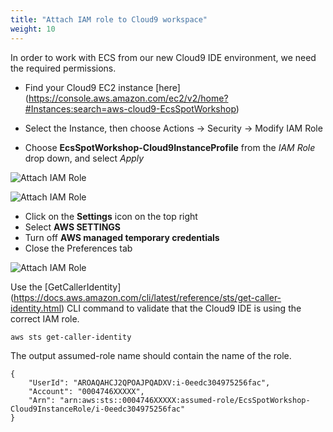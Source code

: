 ```yaml
---
title: "Attach IAM role to Cloud9 workspace"
weight: 10
---
```


In order to work with ECS from our new Cloud9 IDE environment, we need the required permissions.

* Find your Cloud9 EC2 instance [here] (https://console.aws.amazon.com/ec2/v2/home?#Instances:search=aws-cloud9-EcsSpotWorkshop)

* Select the Instance, then choose Actions -> Security -> Modify IAM Role
* Choose **EcsSpotWorkshop-Cloud9InstanceProfile** from the *IAM Role* drop down, and select *Apply*

![Attach IAM Role](/images/ecs-spot-capacity-providers/attach_iam_role.png)

![Attach IAM Role](/images/ecs-spot-capacity-providers/c9_2.png)

* Click on the **Settings** icon on the top right
* Select **AWS SETTINGS** 
* Turn off **AWS managed temporary credentials** 
* Close the Preferences tab

![Attach IAM Role](/images/ecs-spot-capacity-providers/c9_3.png)

Use the [GetCallerIdentity] (https://docs.aws.amazon.com/cli/latest/reference/sts/get-caller-identity.html) CLI command to validate that the Cloud9 IDE is using the correct IAM role.

```
aws sts get-caller-identity
```

The output assumed-role name should contain the name of the role.

```
{
    "UserId": "AROAQAHCJ2QPOAJPQADXV:i-0eedc304975256fac",
    "Account": "0004746XXXXX",
    "Arn": "arn:aws:sts::0004746XXXXX:assumed-role/EcsSpotWorkshop-Cloud9InstanceRole/i-0eedc304975256fac"
}
```